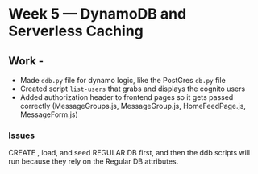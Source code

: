 # Week 5 — DynamoDB and Serverless Caching

## Work -

- Made `ddb.py` file for dynamo logic, like the PostGres `db.py` file
- Created script `list-users` that grabs and displays the cognito users
- Added authorization header to frontend pages so it gets passed correctly (MessageGroups.js, MessageGroup.js, HomeFeedPage.js, MessageForm.js)

### Issues


CREATE , load, and seed REGULAR DB first, and then the ddb scripts will run because they rely on the 
Regular DB attributes.
